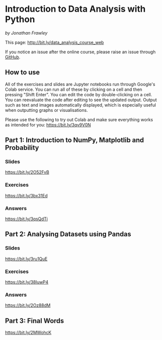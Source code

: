 # Introduction to Data Analysis with Python
*by Jonathan Frawley*

This page: <http://bit.ly/data_analysis_course_web>

If you notice an issue after the online course, please raise an issue through [GitHub](https://github.com/jonathanfrawley/data_analysis_course).

## How to use
All of the exercises and slides are Jupyter notebooks run through Google's Colab service.
You can run all of these by clicking on a cell and then pressing "Shift Enter".
You can edit the code by double-clicking on a cell.
You can reevaluate the code after editing to see the updated output.
Output such as text and images automatically displayed, which is especially useful when outputting graphs or visualisations.

Please use the following to try out Colab and make sure everything works as intended for you: <https://bit.ly/3qv9V0N>

## Part 1: Introduction to NumPy, Matplotlib and Probability 
### Slides
<https://bit.ly/2O52FvB>
 
### Exercises
<https://bit.ly/3bx31Ed>

### Answers
<https://bit.ly/3qsQdTi>

## Part 2: Analysing Datasets using Pandas
### Slides
<https://bit.ly/3ru1QuE>
 
### Exercises
<https://bit.ly/38luwP4>

### Answers
<https://bit.ly/2Oz88dM>

## Part 3: Final Words
<https://bit.ly/2MWohcK>
